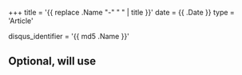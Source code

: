 +++
title = '{{ replace .Name "-" " " | title }}'
date = {{ .Date }}
type = 'Article'

disqus_identifier = '{{ md5 .Name }}'
## Optional, will use <title> tag value instead.
# disqus_title = ''
## Optional, will use window.location.href instead.
# disqus_url = ''
show_disqus = true

share_buttons = ['facebook', 'twitter']

draft = true
+++
